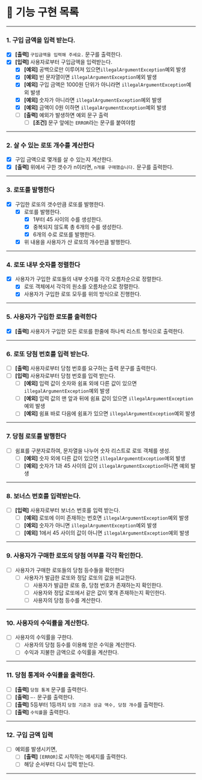 # 🚀 기능 구현 목록

---

### 1. 구입 금액을 입력 받는다.

- [X]  **[출력]** `구입금액을 입력해 주세요.` 문구를 출력한다.
- [X]  **[입력]** 사용자로부터 구입금액을 입력받는다.
    - [X] **[예외]** 공백으로만 이루어져 있으면`illegalArgumentException`예외 발생
    - [X] **[예외]** 빈 문자열이면 `illegalArgumentException`예외 발생
    - [X] **[예외]** 구입 금액은 1000원 단위가 아니라면 `illegalArgumentException`예외 발생
    - [X] **[예외]** 숫자가 아니라면 `illegalArgumentException`예외 발생
    - [X] **[예외]** 금액이 0원 이하면 `illegalArgumentException`예외 발생
    - [ ] **[출력]** 예외가 발생하면 예외 문구 출력
        - [ ] **[조건]** 문구 앞에는 `ERROR`라는 문구를 붙여야함

---

### 2. 살 수 있는 로또 개수를 계산한다

- [X]  구입 금액으로 몇개를 살 수 있는지 계산한다.
- [X]  **[출력]** 위에서 구한 갯수가 n이라면, `n개를 구매했습니다.` 문구를 출력한다.

---

### 3. 로또를 발행한다

- [X]  구입한 로또의 갯수만큼 로또를 발행한다.
    - [X]  로또를 발행한다.
        - [X]  1부터 45 사이의 수를 생성한다.
        - [X]  중복되지 않도록 총 6개의 수를 생성한다.
        - [X]  6개의 수로 로또를 발행한다.
    - [X]  위 내용을 사용자가 산 로또의 개수만큼 발행한다.

---

### 4. 로또 내부 숫자를 정렬한다

- [X]  사용자가 구입한 로또들의 내부 숫자를 각각 오름차순으로 정렬한다.
    - [X]  로또 객체에서 각각의 원소를 오름차순으로 정렬한다.
    - [X]  사용자가 구입한 로또 모두를 위의 방식으로 진행한다.

---

### 5. 사용자가 구입한 로또를 출력한다

- [X]  **[출력]** 사용자가 구입한 모든 로또를 한줄에 하나씩 리스트 형식으로 출력한다.

---

### 6. 로또 당첨 번호를 입력 받는다.

- [ ] **[출력]** 사용자로부터 당첨 번호를 요구하는 출력 문구를 출력한다.
- [ ]  **[입력]** 사용자로부터 당첨 번호를 입력 받는다.
    - [ ]  **[예외]** 입력 값이 숫자와 쉼표 외에 다른 값이 있으면 `illegalArgumentException`예외 발생
    - [ ]  **[예외]** 입력 값의 맨 앞과 뒤에 쉼표 값이 있으면 `illegalArgumentException`예외 발생
    - [ ]  **[예외]** 쉼표 바로 다음에 쉼표가 있으면 `illegalArgumentException`예외 발생

---

### 7. 당첨 로또를 발행한다

- [ ]  쉼표를 구분자로하여, 문자열을 나누어 숫자 리스트로 로또 객체를 생성.
    - [ ] **[예외]** 숫자 외에 다른 값이 있으면 `illegalArgumentException`예외 발생
    - [ ] **[예외]** 숫자가 1과 45 사이의 값이 `illegalArgumentException`아니면 예외 발생

---

### 8. 보너스 번호를 입력받는다.

- [ ]  **[입력]** 사용자로부터 보너스 번호를 입력 받는다.
    - [ ]  **[예외]** 로또에 이미 존재하는 번호면 `illegalArgumentException`예외 발생
    - [ ]  **[예외]** 숫자가 아니면 `illegalArgumentException`예외 발생
    - [ ]  **[예외]** 1에서 45 사이의 값이 아니면 `illegalArgumentException`예외 발생

---

### 9. 사용자가 구매한 로또의 당첨 여부를 각각 확인한다.

- [ ]  사용자가 구매한 로또들의 당첨 등수들을 확인한다
    - [ ]  사용자가 발급한 로또와 정답 로또의 값을 비교한다.
        - [ ]  사용자가 발급한 로또 중, 당첨 번호가 존재하는지 확인한다.
        - [ ]  사용자와 정답 로또에서 같은 값이 몇개 존재하는지 확인한다.
        - [ ]  사용자의 당첨 등수를 계산한다.

---

### 10. 사용자의 수익률을 계산한다.

- [ ]  사용자의 수익률을 구한다.
    - [ ]  사용자의 당첨 등수를 이용해 얻은 수익을 계산한다.
    - [ ]  수익과 지불한 금액으로 수익률을 계산한다.

---

### 11. 당첨 통계와 수익률을 출력한다.

- [ ]  **[출력]** `당첨 통계` 문구를 출력한다.
- [ ]  **[출력]** `—-` 문구를 출력한다.
- [ ]  **[출력]** 5등부터 1등까지 `당첨 기준과 상금 액수, 당첨 개수`를 출력한다.
- [ ]  **[출력]** `수익률`을 출력한다.

---

### 12. 구입 금액 입력

- [ ]  예외를 발생시키면,
    - [ ]  **[출력]** `[ERROR]`로 시작하는 메세지를 출력한다.
    - [ ]  해당 순서부터 다시 입력 받는다.

---